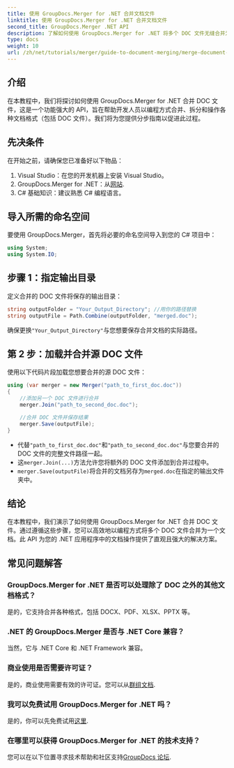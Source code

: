 ```yaml
---
title: 使用 GroupDocs.Merger for .NET 合并文档文件
linktitle: 使用 GroupDocs.Merger for .NET 合并文档文件
second_title: GroupDocs.Merger .NET API
description: 了解如何使用 GroupDocs.Merger for .NET 将多个 DOC 文件无缝合并为一个文档。本综合教程提供了清晰的分步方法，涵盖了先决条件、代码片段和常见问题解答。
type: docs
weight: 10
url: /zh/net/tutorials/merger/guide-to-document-merging/merge-document-files/
---
```

## 介绍

在本教程中，我们将探讨如何使用 GroupDocs.Merger for .NET 合并 DOC 文件，这是一个功能强大的 API，旨在帮助开发人员以编程方式合并、拆分和操作各种文档格式（包括 DOC 文件）。我们将为您提供分步指南以促进此过程。

## 先决条件

在开始之前，请确保您已准备好以下物品：

1. Visual Studio：在您的开发机器上安装 Visual Studio。
2.  GroupDocs.Merger for .NET：从[网站](https://releases.groupdocs.com/merger/net/).
3. C# 基础知识：建议熟悉 C# 编程语言。

## 导入所需的命名空间

要使用 GroupDocs.Merger，首先将必要的命名空间导入到您的 C# 项目中：

```csharp
using System;
using System.IO;
```

## 步骤 1：指定输出目录

定义合并的 DOC 文件将保存的输出目录：

```csharp
string outputFolder = "Your_Output_Directory"; //用你的路径替换
string outputFile = Path.Combine(outputFolder, "merged.doc");
```

确保更换`"Your_Output_Directory"`与您想要保存合并文档的实际路径。

## 第 2 步：加载并合并源 DOC 文件

使用以下代码片段加载您想要合并的源 DOC 文件：

```csharp
using (var merger = new Merger("path_to_first_doc.doc"))
{
    //添加另一个 DOC 文件进行合并
    merger.Join("path_to_second_doc.doc");

    //合并 DOC 文件并保存结果
    merger.Save(outputFile);
}
```


- 代替`"path_to_first_doc.doc"`和`"path_to_second_doc.doc"`与您要合并的 DOC 文件的完整文件路径一起。
- 这`merger.Join(...)`方法允许您将额外的 DOC 文件添加到合并过程中。
- `merger.Save(outputFile)`将合并的文档另存为`merged.doc`在指定的输出文件夹中。

## 结论

在本教程中，我们演示了如何使用 GroupDocs.Merger for .NET 合并 DOC 文件。通过遵循这些步骤，您可以高效地以编程方式将多个 DOC 文件合并为一个文档。此 API 为您的 .NET 应用程序中的文档操作提供了直观且强大的解决方案。

## 常见问题解答

### GroupDocs.Merger for .NET 是否可以处理除了 DOC 之外的其他文档格式？

是的，它支持合并各种格式，包括 DOCX、PDF、XLSX、PPTX 等。

### .NET 的 GroupDocs.Merger 是否与 .NET Core 兼容？

当然，它与 .NET Core 和 .NET Framework 兼容。

### 商业使用是否需要许可证？

是的，商业使用需要有效的许可证。您可以从[群组文档](https://purchase.groupdocs.com/buy).

### 我可以免费试用 GroupDocs.Merger for .NET 吗？

是的，你可以先免费试用[这里](https://releases.groupdocs.com/).

### 在哪里可以获得 GroupDocs.Merger for .NET 的技术支持？

您可以在以下位置寻求技术帮助和社区支持[GroupDocs 论坛](https://forum.groupdocs.com/c/merger/32).